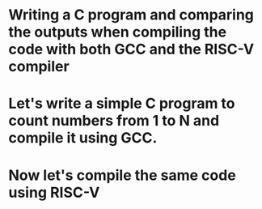# Writing a C program and comparing the outputs when compiling the code with both GCC and the RISC-V compiler

# Let's write a simple C program to count numbers from 1 to N and compile it using GCC.




# Now let's compile the same code using RISC-V



